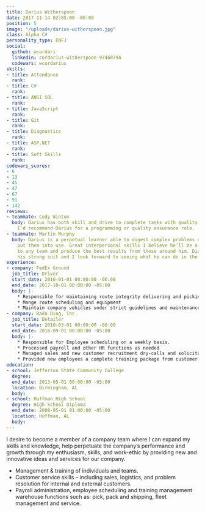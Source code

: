 ```yaml
---
title: Darius Witherspoon
date: 2017-11-14 02:05:00 -06:00
position: 5
image: "/uploads/darius-witherspoon.jpg"
class: Alpha C#
personality_type: ENFJ
social:
  github: wcordari
  linkedin: cordarius-witherspoon-97468794
  codewars: wcordarius
skills:
- title: Attendance
  rank: 
- title: C#
  rank: 
- title: ANSI SQL
  rank: 
- title: JavaScript
  rank: 
- title: Git
  rank: 
- title: Diagnostics
  rank: 
- title: ASP.NET
  rank: 
- title: Soft Skills
  rank: 
codewars_scores:
- 6
- 13
- 45
- 47
- 67
- 91
- 142
reviews:
- teammate: Cody Winton
  body: Darius has both skill and drive to complete tasks with quality and accuracy.
    I'd recommend Darius for a programming or quality assurance role.
- teammate: Martin Murphy
  body: Darius is a perpetual learner able to digest complex problems quickly and
    put them into use. Great interpersonal skills I believe he’ll be a valuable asset
    to any team and produce the best results from those around him. Diagnostics are
    his strong suit and I look forward to seeing what he can do in the wild.
experience:
- company: FedEx Ground
  job_title: Driver
  start_date: 2016-01-01 00:00:00 -06:00
  end_date: 2017-10-01 00:00:00 -05:00
  body: |-
    * Responsible for maintaining route integrity delivering and picking up at various customers in a timely and strictly scheduled manner in order to support the logistical and operational needs of each customer
    * Mange route scheduling and equipment
    * Maintain company vehicles under strict guidelines and maintenance schedules
- company: Bada Ding, Inc.
  job_title: Detailer
  start_date: 2010-03-01 00:00:00 -06:00
  end_date: 2016-09-01 00:00:00 -05:00
  body: |-
    * Responsible for Employee scheduling on a weekly basis.
    * Processed payroll and other HR functions as needed
    * Managed sales and new customer recruitment dry-calls and solicitation
    * Provided new employees a complete training package from customer standards to basic detailing and customer service skills.
education:
- school: Jefferson State Community College
  degree: 
  end_date: 2013-05-01 00:00:00 -05:00
  location: Birmingham, AL
  body: 
- school: Huffman High School
  degree: High School Diploma
  end_date: 2008-05-01 01:00:00 -05:00
  location: Huffman, AL
  body: 
---
```


I desire to become a member of a company team where I can expand my skills and
knowledge, help perpetuate the company’s performance and growth through my enthusiasm, skills, and work-ethic by providing new and innovative ideas and services for our company.

* Management & training of individuals and teams.
* Customer service skills – including sales, logistics, and problem resolution for internal and external customers.
* Payroll administration, employee scheduling and training management warehouse functions such as: pick, pack and shipping, fleet management and service.